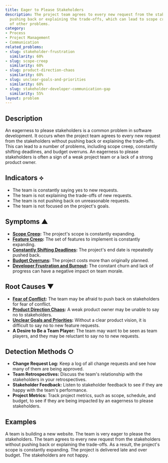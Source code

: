 ```yaml
---
title: Eager to Please Stakeholders
description: The project team agrees to every new request from the stakeholders without
  pushing back or explaining the trade-offs, which can lead to scope creep and a number
  of other problems.
category:
- Process
- Project Management
- Communication
related_problems:
- slug: stakeholder-frustration
  similarity: 60%
- slug: scope-creep
  similarity: 60%
- slug: product-direction-chaos
  similarity: 60%
- slug: unclear-goals-and-priorities
  similarity: 60%
- slug: stakeholder-developer-communication-gap
  similarity: 55%
layout: problem
---
```


## Description
An eagerness to please stakeholders is a common problem in software development. It occurs when the project team agrees to every new request from the stakeholders without pushing back or explaining the trade-offs. This can lead to a number of problems, including scope creep, constantly shifting deadlines, and budget overruns. An eagerness to please stakeholders is often a sign of a weak project team or a lack of a strong product owner.

## Indicators ⟡
- The team is constantly saying yes to new requests.
- The team is not explaining the trade-offs of new requests.
- The team is not pushing back on unreasonable requests.
- The team is not focused on the project's goals.

## Symptoms ▲
- **[Scope Creep](scope-creep.md):** The project's scope is constantly expanding.
- **[Feature Creep](feature-creep.md):** The set of features to implement is constantly expanding.
- **[Constantly Shifting Deadlines](constantly-shifting-deadlines.md):** The project's end date is repeatedly pushed back.
- **[Budget Overruns](budget-overruns.md):** The project costs more than originally planned.
- **[Developer Frustration and Burnout](developer-frustration-and-burnout.md):** The constant churn and lack of progress can have a negative impact on team morale.

## Root Causes ▼
- **[Fear of Conflict](fear-of-conflict.md):** The team may be afraid to push back on stakeholders for fear of conflict.
- **[Product Direction Chaos](product-direction-chaos.md):** A weak product owner may be unable to say no to stakeholders.
- **[Unclear Goals and Priorities](unclear-goals-and-priorities.md):** Without a clear product vision, it is difficult to say no to new feature requests.
- **A Desire to Be a Team Player:** The team may want to be seen as team players, and they may be reluctant to say no to new requests.

## Detection Methods ○
- **Change Request Log:** Keep a log of all change requests and see how many of them are being approved.
- **Team Retrospectives:** Discuss the team's relationship with the stakeholders in your retrospectives.
- **Stakeholder Feedback:** Listen to stakeholder feedback to see if they are happy with the team's performance.
- **Project Metrics:** Track project metrics, such as scope, schedule, and budget, to see if they are being impacted by an eagerness to please stakeholders.

## Examples
A team is building a new website. The team is very eager to please the stakeholders. The team agrees to every new request from the stakeholders without pushing back or explaining the trade-offs. As a result, the project's scope is constantly expanding. The project is delivered late and over budget. The stakeholders are not happy.
